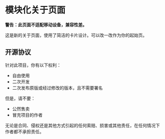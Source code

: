 # 模块化关于页面
**警告：此页面不适配移动设备，兼容性差。**

这是新的关于页面，使用了简洁的卡片设计。可以改一改作为你的起始页。

## 开源协议
针对此项目，你有以下权利：
- 自由使用
- 二次开发
- 二次发布原版或经过修改的版本，且不需要署名

但是，请不要：
- 公然售卖
- 冒充项目的作者

无论是合同、侵权还是其他方式引起的任何索赔、损害或其他责任，在任何情况下作者都不承担责任。